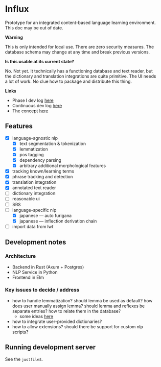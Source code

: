 # Influx

Prototype for an integrated content-based language learning environment. This doc may be out of date.

**Warning** 

This is only intended for local use. There are zero security measures. The database schema may change at any time and break previous versions.

**Is this usable at its current state?**

No. Not yet. It technically has a functioning database and text reader, but the dictionary and translation integrations are quite primitive. The UI needs a lot of work. No clue how to package and distribute this thing.

**Links**

- Phase I dev log [here](https://chaosarium.xyz/influx-dev-log-phase-i/)
- Continuous dev log [here](https://chaosarium.xyz/influx-dev-log/)
- The concept [here](https://chaosarium.xyz/2022-07-18-towards-an-integrated-content-based-language-learning-environment-an-exploratory-proposal/)

## Features

- [x] language-agnostic nlp 
    - [x] text segmentation & tokenization
    - [x] lemmatization
    - [x] pos tagging
    - [x] dependency parsing
    - [x] arbitrary additional morphological features
- [x] tracking known/learning terms
- [x] phrase tracking and detection
- [x] translation integration
- [x] annotated text reader
- [ ] dictionary integration
- [ ] reasonable ui
- [ ] SRS
- [ ] language-specific nlp
    - [x] japanese — auto furigana
    - [x] japanese — inflection derivation chain
- [ ] import data from lwt

## Development notes

### Architecture

- Backend in Rust (Axum + Postgres)
- NLP Service in Python
- Frontend in Elm

### Key issues to decide / address

- how to handle lemmatization? should lemma be used as default? how does user manually assign lemma? should lemma and reflexes be separate entries? how to relate them in the database?
    - some ideas [here](https://chaosarium.xyz/influx-dev-log-phase-i/#lemma-vs-inflection-learners-perspective)
- how to integrate user-provided dictionaries?
- how to allow extensions? should there be support for custom nlp scripts?

## Running development server

See the `justfile`s.
